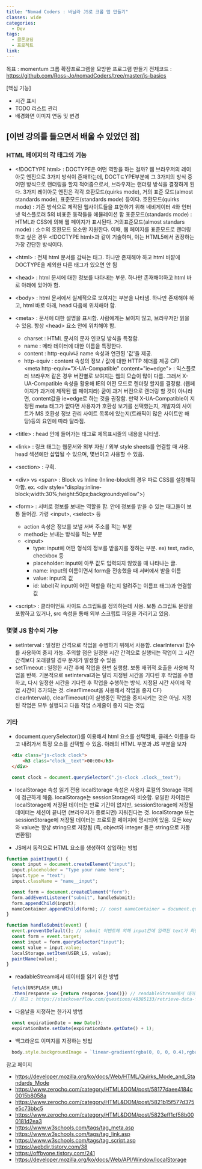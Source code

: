 ```yaml
---
title: "Nomad Coders : 바닐라 JS로 크롬 앱 만들기"
classes: wide
categories:
  - Dev
tags:
  - 클론코딩
  - 프로젝트
link: 
---
```


목표 : momentum 크롬 확장프로그램을 모방한 프로그램 만들기
전체코드 : <https://github.com/Ross-Jo/nomadCoders/tree/master/js-basics>

[핵심 기능]

- 시간 표시
- TODO 리스트 관리
- 배경화면 이미지 연동 및 변경

## [이번 강의를 들으면서 배울 수 있었던 점]

### HTML 페이지의 각 태그의 기능

- \<!DOCTYPE html\> : DOCTYPE은 어떤 역할을 하는 걸까?
웹 브라우저의 레이아웃 엔진으로 3가지 방식이 존재하는데, DOCTㅌYPE부분에 그 3가지의 방식 중 어떤 방식으로 랜더링을 할지 적어줌으로서, 브라우저는 랜더링 방식을 결정하게 된다.
3가지 레이아웃 엔진은 각각 호환모드(quirks mode), 거의 표준 모드(almost standards mode), 표준모드(standards mode) 등이다.
호환모드(quirks mode) : 기존 방식으로 제작된 웹사이트들을 표현하기 위해 네비게이터 4와 인터넷 익스플로러 5의 비표준 동작들을 에뮬레이션 함
표준모드(standards mode) : HTML과 CSS에 의해 웹 페이지가 표시된다.
거의표준모드(almost standars mode) : 소수의 호환모드 요소만 지원한다.
이때, 웹 페이지를 표준모드로 랜더링하고 싶은 경우 \<!DOCTYPE html\>과 같이 기술하며, 이는 HTML5에서 권장하는 가장 간단한 방식이다.

- \<html\> : 전체 html 문서를 감싸는 태그. 하나만 존재해야 하고 html 바깥에 DOCTYPE을 제외한 다른 태그가 있으면 안 됨
- \<head\> : html 문서에 대한 정보를 나타내는 부분. 하나만 존재해야하고 html 바로 아래에 있어야 함.
- \<body\> : html 문서에서 실제적으로 보여지는 부분을 나타냄. 하나만 존재해야 하고, html 바로 아래, head 다음에 위치해야 함.
- \<meta\> : 문서에 대한 설명을 표시함. 사람에게는 보이지 않고, 브라우저만 읽을 수 있음. 항상 \<head\> 요소 안에 위치해야 함.
  - charset : HTML 문서의 문자 인코딩 방식을 특정함.
  - name : 메타 데이터에 대한 이름을 특정한다.
  - content : http-equiv나 name 속성과 연관된 '값'을 제공.
  - http-equiv : content 속성의 정보 / 값에 대한 HTTP 헤더를 제공
  CF) \<meta http-equiv="X-UA-Compatible" content="ie=edge"\> : 익스플로러 브라우저 같은 경우 버전별로 보여지는 웹의 모습이 많이 다름. 그래서 X-UA-Compatible 속성을 활용해 IE의 어떤 모드로 렌더링 할지를 결정함. (웹페이지가 과거에 제작된 웹 페이지라) 굳이 과거 버전으로 랜더링 할 것이 아니라면, content값을 ie=edge로 하는 것을 권장함. 만약 X-UA-Compatible이 지정된 meta 태그가 없다면 사용자가 호환성 보기를 선택했는지, 개발자의 사이트가 MS 호환성 정보 관리 사이트 목록에 있는지(트래픽이 많은 사이트만 해당)등의 요인에 따라 달라짐.
- \<title\> : head 안에 들어가는 태그로 제목표시줄의 내용을 나타냄.
- \<link\> : 링크 태그는 웹문서와 외부 자원 / 외부 style sheets를 연결할 때 사용. head 섹션에만 삽입될 수 있으며, 몇번이고 사용할 수 있음.
- \<section\> : 구획.
- \<div\> vs \<span\> : Block vs Inline (Inline-block의 경우 따로 CSS를 설정해줘야함. ex. \<div style="display:inline-block;width:30%;height:50px;background:yellow"\>)
- \<form\> : 서버로 정보를 보내는 역할을 함. 안에 정보를 받을 수 있는 태그들이 보통 들어감. 가령 \<input\>, \<select\> 등
  - action 속성은 정보를 보낼 서버 주소를 적는 부분
  - method는 보내는 방식을 적는 부분
  - \<input\>
    - type: input에 어떤 형식의 정보를 받을지를 정하는 부분. ex) text, radio, checkbox 등
    - placeholder: input에 아무 값도 입력되지 않았을 때 나타나는 글.
    - name: input의 이름이면서 form을 전송했을 때 서버에서 받을 이름
    - value: input의 값
    - id: label(각 input이 어떤 역할을 하는지 알려주는 이름표 태그)과 연결할 값
- \<script\> : 클라이언트 사이드 스크립트를 정의하는데 사용. 보통 스크립트 문장을 포함하고 있거나, src 속성을 통해 외부 스크립트 파일을 가리키고 있음.

### 몇몇 JS 함수의 기능

- setInterval : 일정한 간격으로 작업을 수행하기 위해서 사용함. clearInterval 함수를 사용하여 중지 가능. 주의할 점은 일정한 시간 간격으로 실행되는 작업이 그 시간 간격보다 오래걸릴 경우 문제가 발생할 수 있음
- setTimeout : 일정한 시간 후에 작업을 한번 실행함. 보통 재귀적 호출을 사용해 작업을 반복. 기본적으로 setInterval과는 달리 지정된 시간을 기다린 후 작업을 수행하고, 다시 일정한 시간을 기다린 후 작업을 수행하는 방식. 지정된 시간 사이에 작업 시간이 추가되는 것. clearTimeout을 사용해서 작업을 중지
CF) clearInterval(), clearTimeout()이 실행중인 작업을 중지시키는 것은 아님. 지정된 작업은 모두 실행되고 다음 작업 스케쥴이 중지 되는 것임

### 기타

- document.querySelector()를 이용해서 html 요소를 선택할때, 클래스 이름을 타고 내려가서 특정 요소를 선택할 수 있음. 아래의 HTML 부분과 JS 부분을 보자

```html
  <div class="js-clock clock">
      <h3 class="clock__text">00:00</h3>
  </div>
```

```javascript
  const clock = document.querySelector(".js-clock .clock__text");
```

- localStorage 속성
읽기 전용 localStorage 속성은 사용자 로컬의 Storage 객체에 접근하게 해줌. localStorage는 sessionStorage와 비슷함. 유일한 차이점은 localStorage에 저장된 데이터는 만료 기간이 없지만, sessionStorage에 저장될 데이터는 세션이 끝나면 (브라우저가 종료되면) 지워진다는 것. localStorage 또는 sessionStorage에 저장될 데이터는 프로토콜 페이지에 명시되어 있음.
모든 key와 value는 항상 string으로 저장됨 (즉, object와 integer 들은 string으로 자동 변환됨)

- JS에서 동적으로 HTML 요소를 생성하여 삽입하는 방법

```javascript
function paintInput() {
  const input = document.createElement("input");
  input.placeholder = "Type your name here";
  input.type = "text";
  input.className = "name__input";

  const form = document.createElement("form");
  form.addEventListener("submit", handleSubmit);
  form.appendChild(input);
  nameContainer.appendChild(form); // const nameContainer = document.querySelector(".js-name");
}

function handleSubmit(event) {
  event.preventDefault(); // submit 이벤트에 의해 input칸에 입력된 text가 화면상에서 없어지는 default behavior가 일어나지 않게 됨
  const form = event.target;
  const input = form.querySelector("input");
  const value = input.value;
  localStorage.setItem(USER_LS, value);
  paintName(value);
}
```

- readableStream에서 데이터를 읽기 위한 방법

```javascript
  fetch(UNSPLASH_URL)
  .then(response => {return response.json()}) // readableStream에서 데이터를 읽기 위해서는 .json과 같은 conversion 메소드 중 하나를 써야 한다.
  // 참고 : https://stackoverflow.com/questions/40385133/retrieve-data-from-a-readablestream-object
```

- 다음날을 지정하는 한가지 방법

```javascript
  const expirationDate = new Date();
  expirationDate.setDate(expirationDate.getDate() + 1);
```

- 백그라운드 이미지를 지정하는 방법

```javascript
  body.style.backgroundImage = `linear-gradient(rgba(0, 0, 0, 0.4),rgba(0, 0, 0, 0.4)), url(${parsedImage.url})`; // 참고 : https://stackoverflow.com/questions/2504071/how-do-i-combine-a-background-image-and-css3-gradient-on-the-same-element

```

참고 페이지

- <https://developer.mozilla.org/ko/docs/Web/HTML/Quirks_Mode_and_Standards_Mode>
- <https://www.zerocho.com/category/HTML&DOM/post/58177daee4184c0015b8058a>
- <https://www.zerocho.com/category/HTML&DOM/post/5821b15f577d375e5c73bbc5>
- <https://www.zerocho.com/category/HTML&DOM/post/5823eff1cf58b000181d2ea3>
- <https://www.w3schools.com/tags/tag_meta.asp>
- <https://www.w3schools.com/tags/tag_link.asp>
- <https://www.w3schools.com/tags/tag_script.asp>
- <https://webdir.tistory.com/38>
- <https://offbyone.tistory.com/241>
- <https://developer.mozilla.org/ko/docs/Web/API/Window/localStorage>
